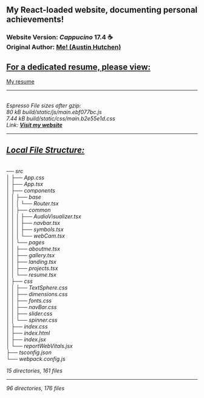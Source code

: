 <h2>My React-loaded website, documenting personal achievements!</h2>  <h3>Website Version: <i>Cappucino</i> <b> 17.4 ☕️ </b> 
<br/> Original Author: <u><b>Me! <a rel="noopener noreferrer"href="https://www.linkedin.com/in/austin-hutchen-15440a1b2/">(Austin Hutchen) </a></b></u>  <br/>
  <h2> <b><u> For a dedicated resume, please view: </u></b></h2> <a href="https://github.com/austinhutchen/resume">My resume</a> <br/>
  <hr/>
<br/>  <i> Espresso File sizes after gzip: <br/>
  80 kB  build/static/js/main.ebf077bc.js <br/>
  7.44 kB   build/static/css/main.b2e55e1d.css <br/>
 Link: <b> <a href="https://austinhutchen.github.io/austinscode/">Visit my website</a> </b>
<hr/>


 <u> <h2> Local File Structure: </h2> </u> <br/>
── src <br/>
│   ├── App.css <br/>
│   ├── App.tsx <br/>
│   ├── components <br/>
│   │   ├── base <br/>
│   │   │   └── Router.tsx <br/>
│   │   ├── common <br/>
│   │   │   ├── AudioVisualizer.tsx <br/>
│   │   │   ├── navbar.tsx <br/>
│   │   │   ├── symbols.tsx <br/>
│   │   │   └── webCam.tsx <br/>
│   │   └── pages <br/>
│   │       ├── aboutme.tsx <br/>
│   │       ├── gallery.tsx <br/>
│   │       ├── landing.tsx <br/>
│   │       ├── projects.tsx <br/>
│   │       └── resume.tsx <br/>
│   ├── css <br/>
│   │   ├── TextSphere.css <br/>
│   │   ├── dimensions.css <br/>
│   │   ├── fonts.css <br/>
│   │   ├── navBar.css <br/>
│   │   ├── slider.css <br/>
│   │   └── spinner.css <br/>
│   ├── index.css <br/>
│   ├── index.html <br/>
│   ├── index.jsx <br/>
│   └── reportWebVitals.jsx <br/>
├── tsconfig.json <br/>
└── webpack.config.js <br/>

15 directories, 161 files <br/>
<hr/>
96 directories, 176 files

